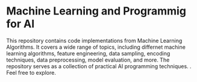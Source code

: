 # Machine Learning and Programmig for AI
This repository contains code implementations from Machine Learning Algorithms. It covers a wide range of topics, including differnet machine learning algorithms, feature engineering, data sampling, encoding techniques, data preprocessing, model evaluation, and more. The repository serves as a collection of practical AI programming techniques. . Feel free to explore.
